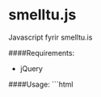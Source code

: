 smelltu.js
==========

Javascript fyrir smelltu.is

####Requirements:

* jQuery

####Usage:
	```html
	<script type="text/javascript">
		$(document).ready(function() {
			var click_stream = new ClickStream(
				'Test Banner 16.10.2012', // Good practice is to use publish date.
				'f2cb4ee2d05fc7762b17cc3beee294fffe544275'
			);
			
			click_stream.pageview();
			
			$(document).click(function() {
				click_stream.clickthrough();
			});
		});
	</script>
	```